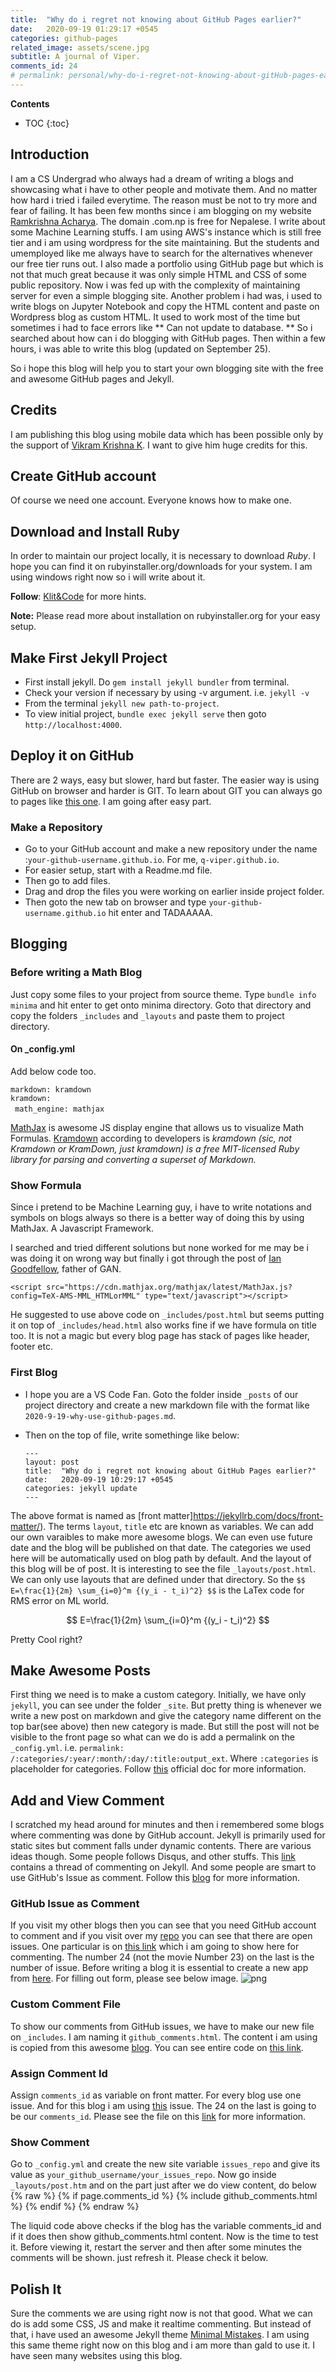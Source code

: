 ```yaml
---
title:  "Why do i regret not knowing about GitHub Pages earlier?"
date:   2020-09-19 01:29:17 +0545
categories: github-pages
related_image: assets/scene.jpg
subtitle: A journal of Viper.
comments_id: 24
# permalink: personal/why-do-i-regret-not-knowing-about-gitHub-pages-earlier
---
```


**Contents**
* TOC
{:toc}

## Introduction
I am a CS Undergrad who always had a dream of writing a blogs and showcasing what i have to other people and motivate them. And no matter how hard i tried i failed everytime. The reason must be not to try more and fear of failing. It has been few months since i am blogging on my website [Ramkrishna Acharya](https://acharyaramkrishna.com.np). The domain .com.np is free for Nepalese. I write about some Machine Learning stuffs. I am using AWS's instance which is still free tier and i am using wordpress for the site maintaining. But the students and umemployed like me always have to search for the alternatives whenever our free tier runs out. I also made a portfolio using GitHub page but which is not that much great because it was only simple HTML and CSS of some public repository. Now i was fed up with the complexity of maintaining server for even a simple blogging site. Another problem i had was, i used to write blogs on Jupyter Notebook and copy the HTML content and paste on Wordpress blog as custom HTML. It used to work most of the time but sometimes i had to face errors like ** Can not update to database. ** So i searched about how can i do blogging with GitHub pages. Then within a few hours, i was able to write this blog (updated on September 25).

So i hope this blog will help you to start your own blogging site with the free and awesome GitHub pages and Jekyll.

## Credits
I am publishing this blog using mobile data which has been possible only by the support of [Vikram Krishna K](https://www.linkedin.com/in/vikram-krishna-k/). I want to give him huge credits for this.

## Create GitHub account
Of course we need one account. Everyone knows how to make one.

## Download and Install Ruby
In order to maintain our project locally, it is necessary to download *Ruby*. I hope you can find it on rubyinstaller.org/downloads for your system. I am using windows right now so i will write about it. 

**Follow**: [Klit&Code](https://www.kiltandcode.com/2020/04/30/how-to-create-a-blog-using-jekyll-and-github-pages-on-windows/) for more hints.

**Note:** Please read more about installation on rubyinstaller.org for your easy setup. 

## Make First Jekyll Project
* First install jekyll.
    Do `gem install jekyll bundler` from terminal.
* Check your version if necessary by using -v argument. i.e. `jekyll -v`
* From the terminal `jekyll new path-to-project`.
* To view initial project, `bundle exec jekyll serve` then goto `http://localhost:4000`.

## Deploy it on GitHub
There are 2 ways, easy but slower, hard but faster. The easier way is using GitHub on browser and harder is GIT. To learn about GIT you can always go to pages like [this one](https://docs.gitlab.com/ee/gitlab-basics/start-using-git.html). I am going after easy part.

### Make a Repository
* Go to your GitHub account and make a new repository under the name :`your-github-username.github.io`. For me, `q-viper.github.io`. 
* For easier setup, start with a Readme.md file.
* Then go to add files.
* Drag and drop the files you were working on earlier inside project folder.
* Then goto the new tab on browser and type `your-github-username.github.io` hit enter and TADAAAAA.

## Blogging
### Before writing a Math Blog
Just copy some files to your project from source theme. Type `bundle info minima` and hit enter to get onto minima directory. Goto that directory and copy the folders `_includes` and `_layouts` and paste them to project directory. 

#### On _config.yml
Add below code too.

`markdown: kramdown`<br>
`kramdown:`<br>
&ensp;`math_engine: mathjax`

[MathJax](https://www.mathjax.org) is awesome JS display engine that allows us to visualize Math Formulas. [Kramdown](https://kramdown.gettalong.org) according to developers is <i>kramdown (sic, not Kramdown or KramDown, just kramdown) is a free MIT-licensed Ruby library for parsing and converting a superset of Markdown. </i>

### Show Formula
Since i pretend to be Machine Learning guy, i have to write notations and symbols on blogs always so there is a better way of doing this by using MathJax. A Javascript Framework.

I searched and tried different solutions but none worked for me may be i was doing it on wrong way but finally i got through the post of [Ian Goodfellow](http://www.iangoodfellow.com/blog/jekyll/markdown/tex/2016/11/07/latex-in-markdown.html), father of GAN.

`<script src="https://cdn.mathjax.org/mathjax/latest/MathJax.js?config=TeX-AMS-MML_HTMLorMML" type="text/javascript"></script>`

He suggested to use above code on `_includes/post.html` but seems putting it on top of `_includes/head.html` also works fine if we have formula on title too. It is not a magic but every blog page has stack of pages like header, footer etc.

### First Blog
* I hope you are a VS Code Fan. Goto the folder inside `_posts` of our project directory and create a new markdown file with the format like `2020-9-19-why-use-github-pages.md`.

* Then on the top of file, write somethinge like below:

    `---`<br>
    `layout: post `<br>
    `title:  "Why do i regret not knowing about GitHub Pages earlier?"`<br>
    `date:   2020-09-19 10:29:17 +0545`<br>
    `categories: jekyll update`<br>
    `---`

The above format is named as [front matter]https://jekyllrb.com/docs/front-matter/). The terms `layout`, `title` etc are known as variables. We can add our own varaibles to make more awesome blogs.
We can even use future date and the blog will be published on that date. The categories we used here will be automatically used on blog path by default. And the layout of this blog will be of post. It is interesting to see the file `_layouts/post.html`. We can only use layouts that are defined under that directory.
So the `$$ E=\frac{1}{2m} \sum_{i=0}^m {(y_i - t_i)^2} $$` is the LaTex code for RMS error on ML world.

$$ E=\frac{1}{2m} \sum_{i=0}^m {(y_i - t_i)^2} $$

Pretty Cool right?

## Make Awesome Posts
First thing we need is to make a custom category. Initially, we have only `jekyll`, you can see under the folder `_site`. But pretty thing is whenever we write a new post on markdown and give the category name different on the top bar(see above) then new category is made. But still the post will not be visible to the front page so what can we do is add a permalink on the `_config.yml`. i.e. `permalink: /:categories/:year/:month/:day/:title:output_ext`. Where `:categories` is placeholder for categories. Follow [this](https://jekyllrb.com/docs/permalinks/) official doc for more information.

## Add and View Comment
I scratched my head around for minutes and then i remembered some blogs where commenting was done by GitHub account. Jekyll is primarily used for static sites but comment falls under dynamic contents. There are various ideas though. Some people follows Disqus, and other stuffs. This [link](https://talk.jekyllrb.com/t/what-is-the-recommended-way-to-add-comment-sections-to-your-jekyll-blog/3330/6) contains a thread of commenting on Jekyll. And some people are smart to use GitHub's Issue as comment. Follow this [blog](https://aristath.github.io/blog/static-site-comments-using-github-issues-api) for more information. 

### GitHub Issue as Comment
If you visit my other blogs then you can see that you need GitHub account to comment and if you visit over my [repo](https://github.com/q-viper/q-viper.github.io/issues) you can see that there are open issues. One particular is on [this link](https://github.com/q-viper/q-viper.github.io/issues/24) which i am going to show here for commenting. The number 24 (not the movie Number 23) on the last is the number of issue. Before writing a blog it is essential to create a new app from [here](https://github.com/settings/applications/new). For filling out form, please see below image.
![png]({{site.url}}/assets/images/new_outh_app.png)

### Custom Comment File
To show our comments from GitHub issues, we have to make our new file on `_includes`. I am naming it `github_comments.html`. The content i am using is copied from this awesome [blog](https://www.aleksandrhovhannisyan.com/blog/dev/jekyll-comment-system-github-issues/). You can see entire code on [this link](https://github.com/q-viper/q-viper.github.io/blob/master/_includes/github_comments.html). 

### Assign Comment Id
Assign `comments_id` as variable on front matter. For every blog use one issue. And for this blog i am using [this](https://github.com/q-viper/q-viper.github.io/issues/24) issue. The 24 on the last is going to be our `comments_id`. Please see the file on this [link](https://raw.githubusercontent.com/q-viper/q-viper.github.io/master/_posts/2020-09-19-why-do-i-regret-not-knowing-about-gitHub-pages-earlier.md) for more information.

### Show Comment
Go to `_config.yml` and create the new site variable `issues_repo` and give its value as `your_github_username/your_issues_repo`. Now go inside `_layouts/post.htm` and on the part just after we do view content, do below
{% raw %}
    {% if page.comments_id %}
          {% include github_comments.html %}
    {% endif %} 
{% endraw %}

The liquid code above checks if the blog has the variable comments_id and if it does then show github_comments.html content. Now is the time to test it. Before viewing it, restart the server and then after some minutes the comments will be shown. just refresh it. Please check it below.

## Polish It
Sure the comments we are using right now is not that good. What we can do is add some CSS, JS and make it realtime commenting. But instead of that, i have used an awesome Jekyll theme [Minimal Mistakes](https://mmistakes.github.io/minimal-mistakes/). I am using this same theme right now on this blog and i am more than gald to use it. I have seen many websites using this blog.